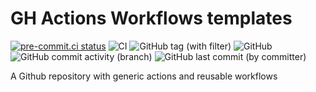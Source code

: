 # GH Actions Workflows templates

[![pre-commit.ci status](https://results.pre-commit.ci/badge/github/ixxeL-DevOps/gha-templates/main.svg)](https://results.pre-commit.ci/latest/github/ixxeL-DevOps/gha-templates/main) ![CI](https://github.com/ixxeL-DevOps/gha-templates/actions/workflows/PRE-COMMIT.yaml/badge.svg) ![GitHub tag (with filter)](https://img.shields.io/github/v/tag/ixxeL-DevOps/gha-templates?label=Latest%20Release&logo=github) ![GitHub](https://img.shields.io/github/license/ixxeL-DevOps/gha-templates) ![GitHub commit activity (branch)](https://img.shields.io/github/commit-activity/m/ixxeL-DevOps/gha-templates) ![GitHub last commit (by committer)](https://img.shields.io/github/last-commit/ixxeL-DevOps/gha-templates)

A Github repository with generic actions and reusable workflows
